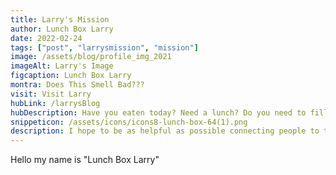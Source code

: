 ```yaml
---
title: Larry's Mission
author: Lunch Box Larry
date: 2022-02-24
tags: ["post", "larrysmission", "mission"]
image: /assets/blog/profile_img_2021
imageAlt: Larry's Image
figcaption: Lunch Box Larry 
montra: Does This Smell Bad???
visit: Visit Larry
hubLink: /larrysBlog
hubDescription: Have you eaten today? Need a lunch? Do you need to fill the cupboards a bit? Let's hook you up, I love to eat so do my friends.
snippeticon: /assets/icons/icons8-lunch-box-64(1).png
description: I hope to be as helpful as possible connecting people to the right resources.
---
```


Hello my name is "Lunch Box Larry"